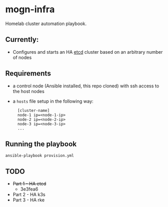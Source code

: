 # mogn-infra
Homelab cluster automation playbook.

## Currently:

- Configures and starts an HA [etcd](https://etcd.io/) cluster based on an arbitrary number of nodes

## Requirements

- a control node (Ansible installed, this repo cloned) with ssh access to the host nodes
- a `hosts` file setup in the following way:
    
        [cluster-name]
        node-1 ip=<node-1-ip>
        node-2 ip=<node-2-ip>
        node-3 ip=<node-3-ip>
        ...
        
## Running the playbook

    ansible-playbook provision.yml

## TODO

- ~~Part 1 - HA etcd~~
    - 3e3fea6
- Part 2 - HA k3s
- Part 3 - HA rke
